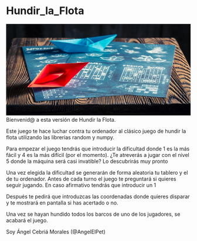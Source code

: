 # Hundir_la_Flota

![imagen](./img/Hundirlaflota.jpg)
Bienvenid@ a esta versión de Hundir la Flota.

Este juego te hace luchar contra tu ordenador al clásico juego de hundir la flota utilizando las librerias random y numpy.

Para empezar el juego tendrás que introducir la dificultad donde 1 es la más fácil y 4 es la más difícil (por el momento). 
¿Te atreverás a jugar con el nivel 5 donde la máquina será casi invatible? Lo descubrirás muy pronto

Una vez elegida la dificultad se generarán de forma aleatoria tu tablero y el de tu ordenador. 
Antes de cada turno el juego te preguntará si quieres seguir jugando. En caso afirmativo tendrás que introducir un 1

Después te pedirá que introduzcas las coordenadas donde quieres disparar y te mostrará en pantalla si has acertado o no.

Una vez se hayan hundido todos los barcos de uno de los jugadores, se acabará el juego.

Soy Ángel Cebriá Morales (@AngelElPet) 
